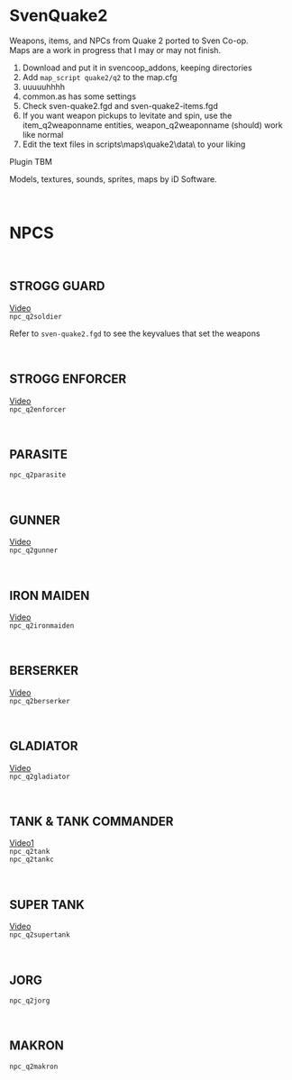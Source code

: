 # SvenQuake2
Weapons, items, and NPCs from Quake 2 ported to Sven Co-op.  
Maps are a work in progress that I may or may not finish.

1) Download and put it in svencoop_addons, keeping directories
2) Add `map_script quake2/q2` to the map.cfg
3) uuuuuhhhh
4) common.as has some settings
5) Check sven-quake2.fgd and sven-quake2-items.fgd
6) If you want weapon pickups to levitate and spin, use the item_q2weaponname entities, weapon_q2weaponname (should) work like normal
7) Edit the text files in scripts\maps\quake2\data\ to your liking

Plugin TBM  

Models, textures, sounds, sprites, maps by iD Software.  

<BR>  

# NPCS #  

<BR>


## STROGG GUARD ##  
[Video](https://youtu.be/-_un4iP4fSQ?si=OQuB892iQe9vUACN)  
`npc_q2soldier`  

Refer to `sven-quake2.fgd` to see the keyvalues that set the weapons  


<BR>


## STROGG ENFORCER ##  
[Video](https://youtu.be/NX65qHFANG4?si=1CG-YtByvuoslJW2)  
`npc_q2enforcer`  


<BR>


## PARASITE ##  
`npc_q2parasite`  


<BR>


## GUNNER ##  
[Video](https://www.youtube.com/watch?v=tCUHC1iecLA)  
`npc_q2gunner`  


<BR>


## IRON MAIDEN ##  
[Video](https://youtu.be/_mOfQfemmFs?si=pDq6O0BbQIZNdi4g)  
`npc_q2ironmaiden`  


<BR>


## BERSERKER ##  
[Video](https://youtu.be/R6l1_VMTJeI?si=7GmLt90k4zb9akv2)  
`npc_q2berserker`  


<BR>


## GLADIATOR ##  
[Video](https://youtu.be/yO9gGEOXl5k?si=vuvS8mBnJ1117vBe)  
`npc_q2gladiator`  


<BR>


## TANK & TANK COMMANDER ##  
[Video1](https://youtu.be/LKZdsmOXIAE?si=AFAOJ9OJVEApDvye)  
`npc_q2tank`  
`npc_q2tankc`  


<BR>


## SUPER TANK ##  
[Video](https://youtu.be/s3EWMImdQoA?si=1WZc40cI0_HF2uSJ)  
`npc_q2supertank`  


<BR>


## JORG ##  
`npc_q2jorg`  


<BR>


## MAKRON ##  
`npc_q2makron`  


<BR>
